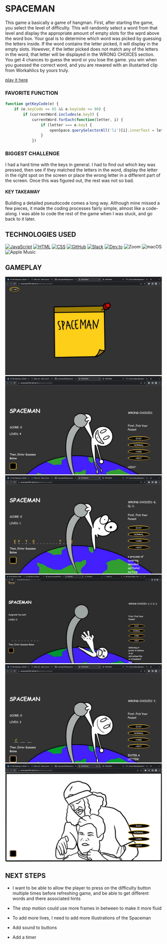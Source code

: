 # SPACEMAN

This game a basically a game of hangman. First, after starting the game, you select the level of difficulty. This will randomly select a word from that level and display the appropriate amount of empty slots for the wprd above the word box. Your goal is to determine which word was picked by guessing the letters inside. If the word contains the letter picked, it will display in the empty slots. However, if the letter picked does not match any of the letters in the word, that letter will be displayed in the WRONG CHOICES section. You get 4 chances to guess the word or you lose the game. you win when you guessed the correct word, and you are rewared with an illustarted clip from Workahlics by yours truly. 

[play it here](https://amayorga7904.github.io/spaceman_project/)

### FAVORITE FUNCTION 

```js
function getKeyCode(e) {
    if (e.keyCode >= 65 && e.keyCode <= 90) {
        if (currentWord.includes(e.key)) {
            currentWord.forEach(function(letter, i) {
                if (letter === e.key) {
                    openSpace.querySelectorAll('li')[i].innerText = letter.toUpperCase()
                }
            })
```

### BIGGEST CHALLENGE

I had a hard time with the keys in general. I had to find out which key was pressed, then see if they matched the letters in the word, display the letter in the right spot on the screen or place the wrong letter in a different part of the screen. Once this was figured out, the rest was not so bad. 

#### KEY TAKEAWAY

Building a detailed pseudocode comes a long way. Although mine missed a few pieces, it made the coding processes fairly simple, almost like a code-along. I was able to code the rest of the game when I was stuck, and go back to it later.

## TECHNOLOGIES USED 
[![JavaScript](https://img.shields.io/badge/JavaScript-ES6-yellow)](https://developer.mozilla.org/en-US/docs/Web/JavaScript)
[![HTML](https://img.shields.io/badge/HTML-5-orange)](https://developer.mozilla.org/en-US/docs/Web/HTML)
[![CSS](https://img.shields.io/badge/CSS-3-blue)](https://developer.mozilla.org/en-US/docs/Web/CSS)
[![GitHub](https://img.shields.io/badge/GitHub-Version%20Control-lightgrey)](https://github.com/)
[![Slack](https://img.shields.io/badge/Slack-Communication-brightgreen)](https://slack.com/)
[![Dev.to](https://img.shields.io/badge/Dev.to-Community-orange)](https://dev.to/)
![Zoom](https://img.shields.io/badge/Zoom-2D8CFF?style=for-the-badge&logo=zoom&logoColor=white)
![macOS](https://img.shields.io/badge/mac%20os-000000?style=for-the-badge&logo=apple&logoColor=white)
![Apple Music](https://img.shields.io/badge/apple%20music-F34E68?style=for-the-badge&logo=apple%20music&logoColor=white)


## GAMEPLAY

![STARTSCREEN](screenshots/Screenshot%202023-09-28%20at%209.53.14%20AM.png)
![HOMESCREEN](screenshots/Screenshot%202023-09-28%20at%209.52.50%20AM.png)
![GAMEPLAY](screenshots/Screenshot%202023-09-28%20at%209.54.42%20AM.png)
![LOSER-SCREEN](screenshots/Screenshot%202023-09-28%20at%203.27.47%20PM%20(2).png)
![ANOTHER-GAMEPLAY](screenshots/Screenshot%202023-09-28%20at%209.56.07%20AM.png)
![WINNER-SCREEN](screenshots/Screenshot%202023-09-28%20at%209.56.24%20AM.png)


## NEXT STEPS

* I want to be able to allow the player to press on the difficulty button multiple times before refreshing game, and be able to get different words and there associated hints

* The stop motion could use more frames in between to make it more fluid 

* To add more lives, I need to add more illustrations of the Spaceman

* Add sound to buttons

* Add a timer 